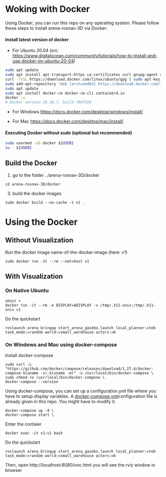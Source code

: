 # Woking with Docker
Using Docker, you can run this repo on any operating system. Please follow these steps to install arena-rosnav-3D via Docker:
#### Install latest version of docker


- For Ubuntu 20.04 (src: https://www.digitalocean.com/community/tutorials/how-to-install-and-use-docker-on-ubuntu-20-04)
```bash
sudo apt update
sudo apt install apt-transport-https ca-certificates curl gnupg-agent software-properties-common
curl -fsSL https://download.docker.com/linux/ubuntu/gpg | sudo apt-key add -
sudo add-apt-repository "deb [arch=amd64] https://download.docker.com/linux/ubuntu $(lsb_release -cs) stable"
sudo apt update
sudo apt install docker-ce docker-ce-cli containerd.io
docker -v 
# Docker version 20.10.7, build f0df350
```
- For Windows
https://docs.docker.com/desktop/windows/install/

- For Mac
https://docs.docker.com/desktop/mac/install/


#### Executing Docker without sudo (optional but recommended)
```bash
sudo usermod -aG docker ${USER}
su - ${USER}
```

## Build the Docker
1. go to the folder ../arena-rosnav-3D/docker
```
cd arena-rosnav-3D/docker
```
3. build the docker images 
```
sudo docker build --no-cache -t v1 .
```

# Using the Docker
## Without Visualization
Run the docker image name-of-the-docker-image (here: v1)
```
sudo docker run -it --rm --net=host v1
```

## With Visualization 
### On Native Ubuntu
```
xhost +
docker run -it --rm -e DISPLAY=$DISPLAY -v /tmp/.X11-unix:/tmp/.X11-unix v1
```
Do the quickstart
```
roslaunch arena_bringup start_arena_gazebo.launch local_planner:=teb task_mode:=random world:=small_warehouse actors:=6 
```
### On Windows and Mac using docker-compose 
Install docker-compose

```
sudo curl -L "https://github.com/docker/compose/releases/download/1.27.4/docker-compose-$(uname -s)-$(uname -m)" -o /usr/local/bin/docker-compose \
sudo chmod +x /usr/local/bin/docker-compose \
docker-compose --version

```
Using docker-compose, you can set up a configuration.yml file where you have to setup display variables. A [docker-compose.yml](https://github.com/ignc-research/arena-rosnav-3D/docker/docker-compose.yml)configuration file is already given in this repo. You might have to modify it.

```
docker-compose up -d \
docker-compose start \
```
Enter the contaier
```
docker exec -it v1:v1 bash
```
Do the quickstart
```
roslaunch arena_bringup start_arena_gazebo.launch local_planner:=teb task_mode:=random world:=small_warehouse actors:=6 
```
Then, open http://localhost:8080/vnc.html you will see the rviz window in browser
